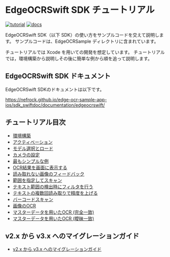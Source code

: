 # EdgeOCRSwift SDK チュートリアル

[![tutorial](https://img.shields.io/badge/EdgeOCRSample_app-Tutorial-blue)](docs/tutorial/01-setup.md)
[![docs](https://img.shields.io/badge/EdgeOCRSwift_SDK-API_Document-purple)](https://nefrock.github.io/edge-ocr-sample-app-ios/sdk_swiftdoc/documentation/edgeocrswift/)


EdgeOCRSwift SDK（以下 SDK）の使い方をサンプルコードを交えて説明します。 サンプルコードは、EdgeOCRSample ディレクトリに含まれています。

チュートリアルでは Xcode を用いての開発を想定しています。
チュートリアルでは，環境構築から説明しその後に簡単な例から順を追って説明します。

## EdgeOCRSwift SDK ドキュメント
EdgeOCRSwift SDKのドキュメントは以下です。

https://nefrock.github.io/edge-ocr-sample-app-ios/sdk_swiftdoc/documentation/edgeocrswift/

## チュートリアル目次
- [環境構築](docs/tutorial/01-setup.md)
- [アクティベーション](docs/tutorial/02-activation.md)
- [モデル選択とロード](docs/tutorial/03-loadmodel.md)
- [カメラの設定](docs/tutorial/04-setup-camera.md)
- [最もシンプルな例](docs/tutorial/05-simple-text.md)
- [OCR結果を画面に表示する](docs/tutorial/06-boxes-overlay.md)
- [読み取れない画像のフィードバック](docs/tutorial/07-feedback.md)
- [範囲を指定してスキャン](docs/tutorial/08-crop.md)
- [テキスト範囲の検出時にフィルタを行う](docs/tutorial/09-detection-filter.md)
- [テキストの複数回読み取りで精度を上げる](docs/tutorial/10-ntimes-scan.md)
- [バーコードスキャン](docs/tutorial/11-barcode.md)
- [画像のOCR](docs/tutorial/12-image.md)
- [マスターデータを用いたOCR (完全一致)](docs/tutorial/13-whitelist.md)
- [マスターデータを用いたOCR (曖昧一致)](docs/tutorial/14-editdistance.md)

## v2.x から v3.x へのマイグレーションガイド
- [v2.x から v3.x へのマイグレーションガイド](docs/migration/v2.x_to_v3.x.md)
